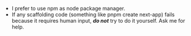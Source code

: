 - I prefer to use npm as node package manager.
- If any scaffolding code (something like pnpm create next-app) fails because it requires human input, **_do not_** try to do it yourself. Ask me for help.
